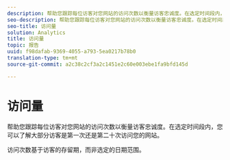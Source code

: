 ```yaml
---
description: 帮助您跟踪每位访客对您网站的访问次数以衡量访客忠诚度。在选定时间段内，您可以了解大部分访客是第一次还是第二十次访问您的网站。
seo-description: 帮助您跟踪每位访客对您网站的访问次数以衡量访客忠诚度。在选定时间段内，您可以了解大部分访客是第一次还是第二十次访问您的网站。
seo-title: 访问量
solution: Analytics
title: 访问量
topic: 报告
uuid: f98dafab-9369-4055-a793-5ea0217b78b0
translation-type: tm+mt
source-git-commit: a2c38c2cf3a2c1451e2c60e003ebe1fa9bfd145d

---
```



# 访问量

帮助您跟踪每位访客对您网站的访问次数以衡量访客忠诚度。在选定时间段内，您可以了解大部分访客是第一次还是第二十次访问您的网站。

访问次数基于访客的存留期，而非选定的日期范围。
